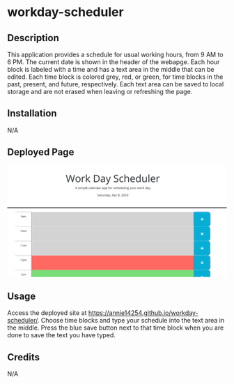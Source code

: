 # workday-scheduler

## Description
This application provides a schedule for usual working hours, from 9 AM to 6 PM. The current date is shown in the header of the webapge. Each hour block is labeled with a time and has a text area in the middle that can be edited. Each time block is colored grey, red, or green, for time blocks in the past, present, and future, respectively. Each text area can be saved to local storage and are not erased when leaving or refreshing the page.

## Installation
N/A

## Deployed Page
<img src = "./assets/images/deployedpage.png" alt = "An image of the deployed workday scheduling page"/>

## Usage
Access the deployed site at https://annie14254.github.io/workday-scheduler/. Choose time blocks and type your schedule into the text area in the middle. Press the blue save button next to that time block when you are done to save the text you have typed.

## Credits
N/A
